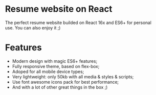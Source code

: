 # Resume website on React
The perfect resume website builded on React 16x and ES6+ for personal use. You can also enjoy it ;)

# Features
- Modern design with magic ES6+ features;
- Fully responsive theme, based on flex-box;
- Adoped for all mobile device types;
- Very lightweight: only 50kb with all media & styles & scripts;
- Use font awesome icons pack for best performance;
- And with a lot of other great things in the box ;)
